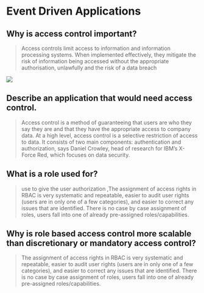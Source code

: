 # Event Driven Applications

## Why is access control important?

> Access controls limit access to information and information processing systems. When implemented effectively, they mitigate the risk of information being accessed without the appropriate authorisation, unlawfully and the risk of a data breach

![](https://hazelcast.com/wp-content/uploads/2020/02/20_EventDrivenArchitecture.png)

## Describe an application that would need access control.

> Access control is a method of guaranteeing that users are who they say they are and that they have the appropriate access to company data.
> At a high level, access control is a selective restriction of access to data. It consists of two main components: authentication and authorization, says Daniel Crowley, head of research for IBM’s X-Force Red, which focuses on data security.

## What is a role used for?

> use to give the user authorization ,The assignment of access rights in RBAC is very systematic and repeatable, easier to audit user rights (users are in only one of a few categories), and easier to correct any issues that are identified. There is no case by case assignment of roles, users fall into one of already pre-assigned roles/capabilities.

## Why is role based access control more scalable than discretionary or mandatory access control?

> The assignment of access rights in RBAC is very systematic and repeatable, easier to audit user rights (users are in only one of a few categories), and easier to correct any issues that are identified. There is no case by case assignment of roles, users fall into one of already pre-assigned roles/capabilities.